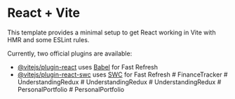 # React + Vite

This template provides a minimal setup to get React working in Vite with HMR and some ESLint rules.

Currently, two official plugins are available:

- [@vitejs/plugin-react](https://github.com/vitejs/vite-plugin-react/blob/main/packages/plugin-react/README.md) uses [Babel](https://babeljs.io/) for Fast Refresh
- [@vitejs/plugin-react-swc](https://github.com/vitejs/vite-plugin-react-swc) uses [SWC](https://swc.rs/) for Fast Refresh
#   F i n a n c e T r a c k e r  
 #   U n d e r s t a n d i n g R e d u x  
 #   U n d e r s t a n d i n g R e d u x  
 #   U n d e r s t a n d i n g R e d u x  
 #   P e r s o n a l P o r t f o l i o  
 #   P e r s o n a l P o r t f o l i o  
 